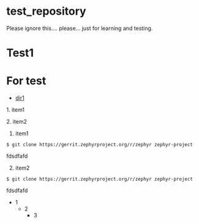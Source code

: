 # test_repository
Please ignore this.... please... just for learning and testing.

# Test1

# For test
* [dir1](dir1/test.md)

1\. item1

2\. item2


1. item1

```
$ git clone https://gerrit.zephyrproject.org/r/zephyr zephyr-project
```

fdsdfafd

2. item2

```
$ git clone https://gerrit.zephyrproject.org/r/zephyr zephyr-project
```

fdsdfafd


* 1
    * 2
        * 3


